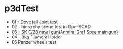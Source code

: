 # p3dTest
 - [01 - Dove tail Joint test](https://en.wikipedia.org/wiki/Dovetail_joint)
 - 02 - hierarchy scene test in OpenSCAD
 - [03 - SK C/28 naval gun(Anmiral Graf Spee main gun)](https://en.wikipedia.org/wiki/28_cm_SK_C/28_naval_gun)
 - 04 - 3kg Filament Holder
 - 05 Panzer wheels test
